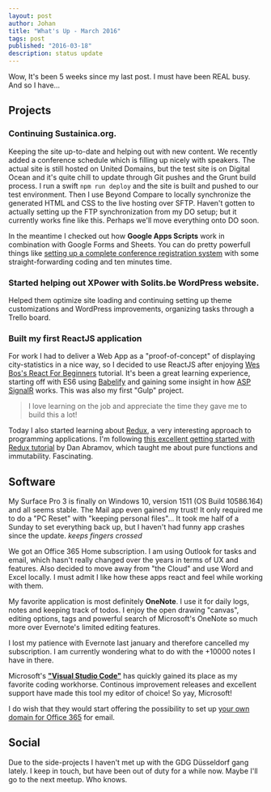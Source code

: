 ```yaml
---
layout: post
author: Johan
title: "What's Up - March 2016"
tags: post
published: "2016-03-18"
description: status update
---
```


Wow, It's been 5 weeks since my last post. I must have been REAL busy. And so I have...

## Projects

### Continuing Sustainica.org.

Keeping the site up-to-date and helping out with new content. We recently added a conference schedule which is filling up nicely with speakers. The actual site is still hosted on United Domains, but the test site is on Digital Ocean and it's quite chill to update through Git pushes and the Grunt build process. I run a swift ```npm run deploy``` and the site is built and pushed to our test environment. Then I use Beyond Compare to locally synchronize the generated HTML and CSS to the live hosting over SFTP. Haven't gotten to actually setting up the FTP synchronization from my DO setup; but it currently works fine like this. Perhaps we'll move everything onto DO soon.

In the meantime I checked out how **Google Apps Scripts** work in combination with Google Forms and Sheets. You can do pretty powerfull things like [setting up a complete conference registration system](https://developers.google.com/apps-script/quickstart/forms#try_it_out) with some straight-forwarding coding and ten minutes time.

### Started helping out XPower with Solits.be WordPress website.

Helped them optimize site loading and continuing setting up theme customizations and WordPress improvements, organizing tasks through a Trello board.

### Built my first ReactJS application

For work I had to deliver a Web App as a "proof-of-concept" of displaying city-statistics in a nice way, so I decided to use ReactJS after enjoying [Wes Bos's React For Beginners](reactforbeginners.com) tutorial.
It's been a great learning experience, starting off with ES6 using [Babelify](https://babeljs.io/) and gaining some insight in how [ASP SignalR](http://www.asp.net/signalr) works. This was also my first "Gulp" project.

> I love learning on the job and appreciate the time they gave me to build this a lot!

Today I also started learning about [Redux](https://github.com/reactjs/redux), a very interesting approach to programming applications. I'm following [this excellent getting started with Redux tutorial](https://egghead.io/series/getting-started-with-redux) by Dan Abramov, which taught me about pure functions and immutability. Fascinating.

## Software

My Surface Pro 3 is finally on Windows 10, version 1511 (OS Build 10586.164) and all seems stable. The Mail app even gained my trust! It only required me to do a "PC Reset" with "keeping personal files"... It took me half of a Sunday to set everything back up, but I haven't had funny app crashes since the update. *keeps fingers crossed*

We got an Office 365 Home subscription. I am using Outlook for tasks and email, which hasn't really changed over the years in terms of UX and features. Also decided to move away from "the Cloud" and use Word and Excel locally. I must admit I like how these apps react and feel while working with them.

My favorite application is most definitely **OneNote**. I use it for daily logs, notes and keeping track of todos. I enjoy the open drawing "canvas", editing options, tags and powerful search of Microsoft's OneNote so much more over Evernote's limited editing features.

I lost my patience with Evernote last january and therefore cancelled my subscription. I am currently wondering what to do with the +10000 notes I have in there.

Microsoft's **["Visual Studio Code"](https://code.visualstudio.com/)** has quickly gained its place as my favorite coding workhorse. Continous improvement releases and excellent support have made this tool my editor of choice! So yay, Microsoft!

I do wish that they would start offering the possibility to set up [your own domain for Office 365](https://answers.microsoft.com/en-us/office/forum/office_365hp-office_install/use-of-own-domain-name-with-office-365-homepremium/77d72795-dd77-4f08-a2f5-a273603453eb) for email.

## Social

Due to the side-projects I haven't met up with the GDG Düsseldorf gang lately. I keep in touch, but have been out of duty for a while now. Maybe I'll go to the next meetup. Who knows.
